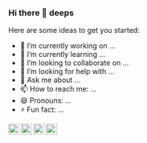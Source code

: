 ### Hi there 👋 deeps


Here are some ideas to get you started:

- 🔭 I’m currently working on ...
- 🌱 I’m currently learning ...
- 👯 I’m looking to collaborate on ...
- 🤔 I’m looking for help with ...
- 💬 Ask me about ...
- 📫 How to reach me: ...
- 😄 Pronouns: ...
- ⚡ Fun fact: ...

<a href="https://www.linkedin.com/in/deeps16gupta/">
  <img align="left" alt="Kush's LinkedIn" width="22px" src="https://cdn.jsdelivr.net/npm/simple-icons@v3/icons/linkedin.svg" />
</a>
<a href="https://www.instagram.com/deeps16gupta/">
  <img align="left" alt="Kush's Instagram" width="22px" src="https://cdn.jsdelivr.net/npm/simple-icons@v3/icons/instagram.svg" />
</a>
<a href="https://www.facebook.com/deeps16gupta">
  <img align="left" alt="Kush's Facebook" width="22px" src="https://cdn.jsdelivr.net/npm/simple-icons@3.0.1/icons/facebook.svg" />
</a> 
<a href="https://twitter.com">
  <img align="left" alt="Kush's Twitter" width="22px" src="https://cdn.jsdelivr.net/npm/simple-icons@3.2.0/icons/twitter.svg" />
</a> 
